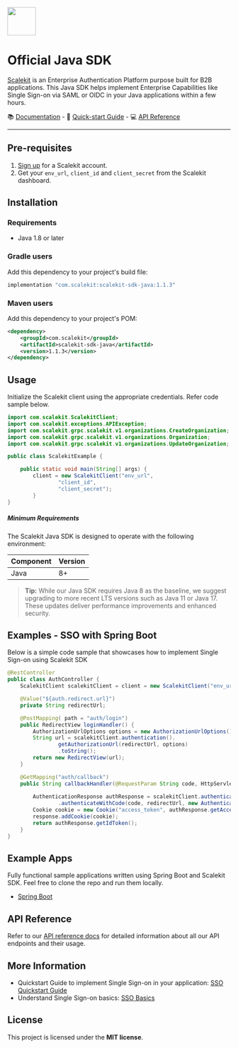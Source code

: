 <p align="left">
  <a href="https://scalekit.com" target="_blank" rel="noopener noreferrer">
    <picture>
      <img src="https://cdn.scalekit.cloud/v1/scalekit-logo-dark.svg" height="64">
    </picture>
  </a>
  <br/>
</p>

# Official Java SDK
<a href="https://scalekit.com" target="_blank" rel="noopener noreferrer">Scalekit</a> is an Enterprise Authentication Platform purpose built for B2B applications. This Java SDK helps implement Enterprise Capabilities like Single Sign-on via SAML or OIDC in your Java applications within a few hours.

<div>
📚 <a target="_blank" href="https://docs.scalekit.com">Documentation</a> - 🚀 <a target="_blank" href="https://docs.scalekit.com">Quick-start Guide</a> - 💻 <a target="_blank" href="https://docs.scalekit.com/apis">API Reference</a>
</div>
<hr />

## Pre-requisites

1. [Sign up](https://scalekit.com) for a Scalekit account.
2. Get your ```env_url```, ```client_id``` and ```client_secret``` from the Scalekit dashboard.

## Installation

### Requirements
- Java 1.8 or later

### Gradle users

Add this dependency to your project's build file:

```gradle
implementation "com.scalekit:scalekit-sdk-java:1.1.3"
```

### Maven users

Add this dependency to your project's POM:

```xml
<dependency>
    <groupId>com.scalekit</groupId>
    <artifactId>scalekit-sdk-java</artifactId>
    <version>1.1.3</version>
</dependency>
```

## Usage

Initialize the Scalekit client using the appropriate credentials. Refer code sample below.
```java
import com.scalekit.ScalekitClient;
import com.scalekit.exceptions.APIException;
import com.scalekit.grpc.scalekit.v1.organizations.CreateOrganization;
import com.scalekit.grpc.scalekit.v1.organizations.Organization;
import com.scalekit.grpc.scalekit.v1.organizations.UpdateOrganization;

public class ScalekitExample {

    public static void main(String[] args) {
        client = new ScalekitClient("env_url",
                "client_id",
                "client_secret");
        }
}
```

##### Minimum Requirements

The Scalekit Java SDK is designed to operate with the following environment:

| Component | Version |
| --------- | ------- |
| Java      | 8+      |

> **Tip:** While our Java SDK requires Java 8 as the baseline, we suggest upgrading to more recent LTS versions such as Java 11 or Java 17. These updates deliver performance improvements and enhanced security.

## Examples - SSO with Spring Boot

Below is a simple code sample that showcases how to implement Single Sign-on using Scalekit SDK

```java
@RestController
public class AuthController {
    ScalekitClient scalekitClient = client = new ScalekitClient("env_url", "client_id", "client_secret");

    @Value("${auth.redirect.url}")
    private String redirectUrl;

    @PostMapping( path = "auth/login")
    public RedirectView loginHandler() {
        AuthorizationUrlOptions options = new AuthorizationUrlOptions();
        String url = scalekitClient.authentication().
                getAuthorizationUrl(redirectUrl, options)
                .toString();
        return new RedirectView(url);
    }

    @GetMapping("auth/callback")
    public String callbackHandler(@RequestParam String code, HttpServletResponse response){
        
        AuthenticationResponse authResponse = scalekitClient.authentication()
                .authenticateWithCode(code, redirectUrl, new AuthenticationOptions());
        Cookie cookie = new Cookie("access_token", authResponse.getAccessToken());
        response.addCookie(cookie);
        return authResponse.getIdToken();
    }
}
```

## Example Apps

Fully functional sample applications written using Spring Boot and Scalekit SDK. Feel free to clone the repo and run them locally.

- [Spring Boot ](https://github.com/scalekit-inc/scalekit-spring-boot-example)


## API Reference

Refer to our [API reference docs](https://docs.scalekit.com/apis) for detailed information about all our API endpoints and their usage.

## More Information

- Quickstart Guide to implement Single Sign-on in your application: [SSO Quickstart Guide](https://docs.scalekit.com)
- Understand Single Sign-on basics: [SSO Basics](https://docs.scalekit.com/best-practices/single-sign-on)

## License
This project is licensed under the **MIT license**.
